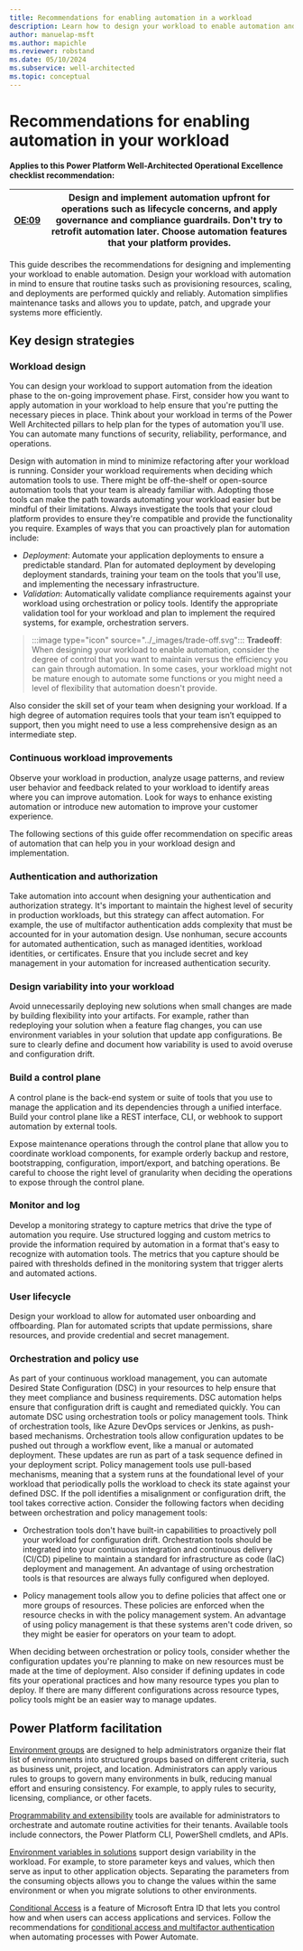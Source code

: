 ```yaml
---
title: Recommendations for enabling automation in a workload
description: Learn how to design your workload to enable automation and simplify maintenance tasks, allowing you to update, patch, and upgrade more efficiently and reliably.
author: manuelap-msft
ms.author: mapichle
ms.reviewer: robstand
ms.date: 05/10/2024
ms.subservice: well-architected
ms.topic: conceptual
---
```


# Recommendations for enabling automation in your workload

**Applies to this Power Platform Well-Architected Operational Excellence checklist recommendation:**

|[OE:09](checklist.md)| **Design and implement automation upfront for operations such as lifecycle concerns, and apply governance and compliance guardrails. Don't try to retrofit automation later. Choose automation features that your platform provides.** |
|---|---|

This guide describes the recommendations for designing and implementing your workload to enable automation. Design your workload with automation in mind to ensure that routine tasks such as provisioning resources, scaling, and deployments are performed quickly and reliably. Automation simplifies maintenance tasks and allows you to update, patch, and upgrade your systems more efficiently.

## Key design strategies

### Workload design

You can design your workload to support automation from the ideation phase to the on-going improvement phase. First, consider how you want to apply automation in your workload to help ensure that you're putting the necessary pieces in place. Think about your workload in terms of the Power Well Architected pillars to help plan for the types of automation you'll use. You can automate many functions of security, reliability, performance, and operations.

Design with automation in mind to minimize refactoring after your workload is running. Consider your workload requirements when deciding which automation tools to use. There might be off-the-shelf or open-source automation tools that your team is already familiar with. Adopting those tools can make the path towards automating your workload easier but be mindful of their limitations. Always investigate the tools that your cloud platform provides to ensure they're compatible and provide the functionality you require. Examples of ways that you can proactively plan for automation include:

- *Deployment*: Automate your application deployments to ensure a predictable standard. Plan for automated deployment by developing deployment standards, training your team on the tools that you'll use, and implementing the necessary infrastructure.
- *Validation*: Automatically validate compliance requirements against your workload using orchestration or policy tools. Identify the appropriate validation tool for your workload and plan to implement the required systems, for example, orchestration servers.

> :::image type="icon" source="../_images/trade-off.svg"::: **Tradeoff**: When designing your workload to enable automation, consider the degree of control that you want to maintain versus the efficiency you can gain through automation. In some cases, your workload might not be mature enough to automate some functions or you might need a level of flexibility that automation doesn't provide.

Also consider the skill set of your team when designing your workload. If a high degree of automation requires tools that your team isn’t equipped to support, then you might need to use a less comprehensive design as an intermediate step.

### Continuous workload improvements

Observe your workload in production, analyze usage patterns, and review user behavior and feedback related to your workload to identify areas where you can improve automation. Look for ways to enhance existing automation or introduce new automation to improve your customer experience.

The following sections of this guide offer recommendation on specific areas of automation that can help you in your workload design and implementation.

### Authentication and authorization

Take automation into account when designing your authentication and authorization strategy. It's important to maintain the highest level of security in production workloads, but this strategy can affect automation. For example, the use of multifactor authentication adds complexity that must be accounted for in your automation design. Use nonhuman, secure accounts for automated authentication, such as managed identities, workload identities, or certificates. Ensure that you include secret and key management in your automation for increased authentication security.

### Design variability into your workload

Avoid unnecessarily deploying new solutions when small changes are made by building flexibility into your artifacts. For example, rather than redeploying your solution when a feature flag changes, you can use environment variables in your solution that update app configurations. Be sure to clearly define and document how variability is used to avoid overuse and configuration drift.

### Build a control plane

A control plane is the back-end system or suite of tools that you use to manage the application and its dependencies through a unified interface. Build your control plane like a REST interface, CLI, or webhook to support automation by external tools.

Expose maintenance operations through the control plane that allow you to coordinate workload components, for example orderly backup and restore, bootstrapping, configuration, import/export, and batching operations. Be careful to choose the right level of granularity when deciding the operations to expose through the control plane.

### Monitor and log

Develop a monitoring strategy to capture metrics that drive the type of automation you require. Use structured logging and custom metrics to provide the information required by automation in a format that's easy to recognize with automation tools. The metrics that you capture should be paired with thresholds defined in the monitoring system that trigger alerts and automated actions. 

### User lifecycle

Design your workload to allow for automated user onboarding and offboarding. Plan for automated scripts that update permissions, share resources, and provide credential and secret management.

### Orchestration and policy use

As part of your continuous workload management, you can automate Desired State Configuration (DSC) in your resources to help ensure that they meet compliance and business requirements. DSC automation helps ensure that configuration drift is caught and remediated quickly. You can automate DSC using orchestration tools or policy management tools. Think of orchestration tools, like Azure DevOps services or Jenkins, as push-based mechanisms. Orchestration tools allow configuration updates to be pushed out through a workflow event, like a manual or automated deployment. These updates are run as part of a task sequence defined in your deployment script. Policy management tools use pull-based mechanisms, meaning that a system runs at the foundational level of your workload that periodically polls the workload to check its state against your defined DSC. If the poll identifies a misalignment or configuration drift, the tool takes corrective action. Consider the following factors when deciding between orchestration and policy management tools:

- Orchestration tools don't have built-in capabilities to proactively poll your workload for configuration drift. Orchestration tools should be integrated into your continuous integration and continuous delivery (CI/CD) pipeline to maintain a standard for infrastructure as code (IaC) deployment and management. An advantage of using orchestration tools is that resources are always fully configured when deployed.

- Policy management tools allow you to define policies that affect one or more groups of resources. These policies are enforced when the resource checks in with the policy management system. An advantage of using policy management is that these systems aren't code driven, so they might be easier for operators on your team to adopt.

When deciding between orchestration or policy tools, consider whether the configuration updates you're planning to make on new resources must be made at the time of deployment. Also consider if defining updates in code fits your operational practices and how many resource types you plan to deploy. If there are many different configurations across resource types, policy tools might be an easier way to manage updates.

## Power Platform facilitation

[Environment groups](/power-platform/admin/environment-groups) are designed to help administrators organize their flat list of environments into structured groups based on different criteria, such as business unit, project, and location. Administrators can apply various rules to groups to govern many environments in bulk, reducing manual effort and ensuring consistency. For example, to apply rules to security, licensing, compliance, or other facets.

[Programmability and extensibility](/power-platform/admin/programmability-extensibility-overview#available-tools) tools are available for administrators to orchestrate and automate routine activities for their tenants. Available tools include connectors, the Power Platform CLI, PowerShell cmdlets, and APIs.

[Environment variables in solutions](/power-apps/maker/data-platform/environmentvariables) support design variability in the workload. For example, to store parameter keys and values, which then serve as input to other application objects. Separating the parameters from the consuming objects allows you to change the values within the same environment or when you migrate solutions to other environments.

[Conditional Access](/azure/active-directory/conditional-access/overview) is a feature of Microsoft Entra ID that lets you control how and when users can access applications and services. Follow the recommendations for [conditional access and multifactor authentication](/troubleshoot/power-platform/power-automate/conditional-access-and-multi-factor-authentication-in-flow) when automating processes with Power Automate.
